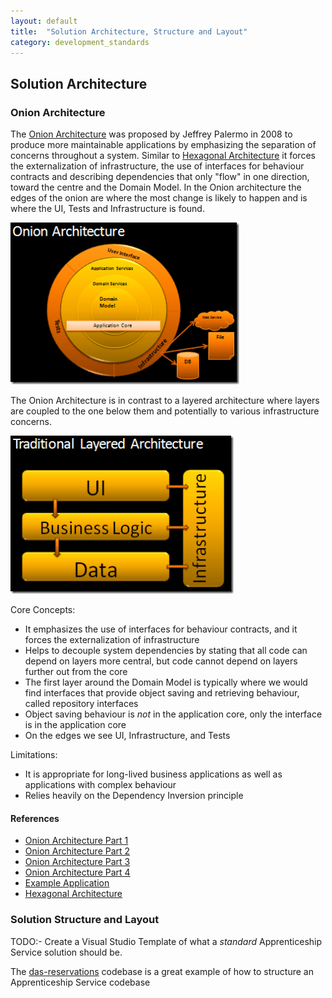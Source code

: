 ```yaml
---
layout: default
title:  "Solution Architecture, Structure and Layout"
category: development_standards
---
```


## Solution Architecture

### Onion Architecture

The [Onion Architecture](http://jeffreypalermo.com/blog/the-onion-architecture-part-1/) was proposed by Jeffrey Palermo in 2008 to produce more maintainable applications by emphasizing the separation of concerns throughout a system. Similar to [Hexagonal Architecture](https://en.wikipedia.org/wiki/Hexagonal_architecture_(software)) it forces the externalization of infrastructure, the use of interfaces for behaviour contracts and describing dependencies that only "flow" in one direction, toward the centre and the Domain Model. In the Onion architecture the edges of the onion are where the most change is likely to happen and is where the UI, Tests and Infrastructure is found. 

![](images/OnionArchitecture.png)

The Onion Architecture is in contrast to a layered architecture where layers are coupled to the one below them and potentially to various infrastructure concerns.

![](images/LayeredArchitecture.png)

Core Concepts:

* It emphasizes the use of interfaces for behaviour contracts, and it forces the externalization of infrastructure
* Helps to decouple system dependencies by stating that all code can depend on layers more central, but code cannot depend on layers further out from the core
* The first layer around the Domain Model is typically where we would find interfaces that provide object saving and retrieving behaviour, called repository interfaces
* Object saving behaviour is *not* in the application core, only the interface is in the application core
* On the edges we see UI, Infrastructure, and Tests

Limitations:

* It is appropriate for long-lived business applications as well as applications with complex behaviour
* Relies heavily on the Dependency Inversion principle

#### References

* [Onion Architecture Part 1](http://jeffreypalermo.com/blog/the-onion-architecture-part-1/)
* [Onion Architecture Part 2](https://jeffreypalermo.com/2008/07/the-onion-architecture-part-2/)
* [Onion Architecture Part 3](https://jeffreypalermo.com/2008/08/the-onion-architecture-part-3/)
* [Onion Architecture Part 4](https://jeffreypalermo.com/2013/08/onion-architecture-part-4-after-four-years/)
* [Example Application](https://bitbucket.org/jeffreypalermo/onion-architecture/src/default/)
* [Hexagonal Architecture](https://en.wikipedia.org/wiki/Hexagonal_architecture_(software))

### Solution Structure and Layout

TODO:- Create a Visual Studio Template of what a *standard* Apprenticeship Service solution should be. 

The [das-reservations](https://github.com/SkillsFundingAgency/das-reservations) codebase is a great example of how to structure an Apprenticeship Service codebase

